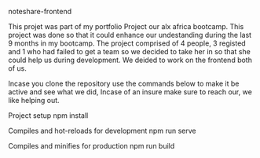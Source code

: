 noteshare-frontend

This projet was part of my portfolio Project our alx africa bootcamp. This project was done so that it could enhance our undestanding during the last 9 months in my bootcamp. The project comprised of 4 people, 3 registed and 1 who had failed to get a team so we decided to take her in so that she could help us during development. We deided to work on the frontend both of us.

Incase you clone the repository use the commands below to make it be active and see what we did, Incase of an insure make sure to reach our, we like helping out.

Project setup
npm install

Compiles and hot-reloads for development
npm run serve

Compiles and minifies for production
npm run build


